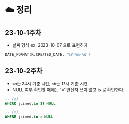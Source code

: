 # ☁️ 정리
## 23-10-1주차
* 날짜 형식 ex. 2023-10-07 으로 표현하기
```sql
DATE_FORMAT(R.CREATED_DATE, '%Y-%m-%d')
```
## 23-10-2주차
* `%H`는 24시 기준 시간, `%h`는 12시 기준 시간.
* NULL 여부 확인할 때에는 '=' 연산자 쓰지 않고 is 로 확인한다.
```sql
-- (o)
WHERE joined.in IS NULL

-- (x)
WHERE joined.in = NULL
```

